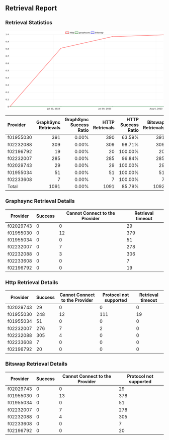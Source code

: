 ## Retrieval Report
### Retrieval Statistics
<img src="https://raw.githubusercontent.com/data-preservation-programs/filplus-checker-assets/main/filecoin-project/filecoin-plus-large-datasets/issues/2078/1691506140503.png"/>

| Provider  | GraphSync Retrievals | GraphSync Success Ratio | HTTP Retrievals | HTTP Success Ratio | Bitswap Retrievals | Bitswap Success Ratio |
| :-------- | -------------------: | ----------------------: | --------------: | -----------------: | -----------------: | --------------------: |
| f01955030 |                  391 |                   0.00% |             390 |             63.59% |                391 |                 0.00% |
| f02232088 |                  309 |                   0.00% |             309 |             98.71% |                309 |                 0.00% |
| f02196792 |                   19 |                   0.00% |              20 |            100.00% |                 20 |                 0.00% |
| f02232007 |                  285 |                   0.00% |             285 |             96.84% |                285 |                 0.00% |
| f02029743 |                   29 |                   0.00% |              29 |            100.00% |                 29 |                 0.00% |
| f01955034 |                   51 |                   0.00% |              51 |            100.00% |                 51 |                 0.00% |
| f02233608 |                    7 |                   0.00% |               7 |            100.00% |                  7 |                 0.00% |
| Total     |                 1091 |                   0.00% |            1091 |             85.79% |               1092 |                 0.00% |

### Graphsync Retrieval Details
| Provider  | Success | Cannot Connect to the Provider | Retrieval timeout |
| --------- | ------- | ------------------------------ | ----------------- |
| f02029743 | 0       | 0                              | 29                |
| f01955030 | 0       | 12                             | 379               |
| f01955034 | 0       | 0                              | 51                |
| f02232007 | 0       | 7                              | 278               |
| f02232088 | 0       | 3                              | 306               |
| f02233608 | 0       | 0                              | 7                 |
| f02196792 | 0       | 0                              | 19                |

### Http Retrieval Details
| Provider  | Success | Cannot Connect to the Provider | Protocol not supported | Retrieval timeout |
| --------- | ------- | ------------------------------ | ---------------------- | ----------------- |
| f02029743 | 29      | 0                              | 0                      | 0                 |
| f01955030 | 248     | 12                             | 111                    | 19                |
| f01955034 | 51      | 0                              | 0                      | 0                 |
| f02232007 | 276     | 7                              | 2                      | 0                 |
| f02232088 | 305     | 4                              | 0                      | 0                 |
| f02233608 | 7       | 0                              | 0                      | 0                 |
| f02196792 | 20      | 0                              | 0                      | 0                 |

### Bitswap Retrieval Details
| Provider  | Success | Cannot Connect to the Provider | Protocol not supported |
| --------- | ------- | ------------------------------ | ---------------------- |
| f02029743 | 0       | 0                              | 29                     |
| f01955030 | 0       | 13                             | 378                    |
| f01955034 | 0       | 0                              | 51                     |
| f02232007 | 0       | 7                              | 278                    |
| f02232088 | 0       | 4                              | 305                    |
| f02233608 | 0       | 0                              | 7                      |
| f02196792 | 0       | 0                              | 20                     |
